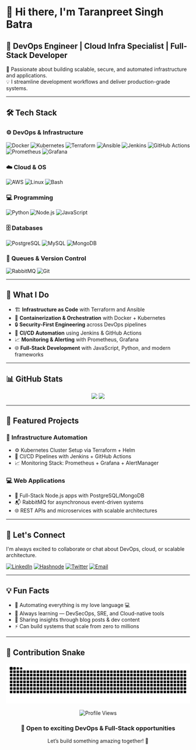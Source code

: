 # 👋 Hi there, I'm Taranpreet Singh Batra


## 🚀 DevOps Engineer | Cloud Infra Specialist | Full-Stack Developer

🎯 Passionate about building scalable, secure, and automated infrastructure and applications.  
💡 I streamline development workflows and deliver production-grade systems.

---

## 🛠️ Tech Stack

### ⚙️ DevOps & Infrastructure
![Docker](https://img.shields.io/badge/-Docker-2496ED?style=for-the-badge&logo=docker&logoColor=white)
![Kubernetes](https://img.shields.io/badge/-Kubernetes-326CE5?style=for-the-badge&logo=kubernetes&logoColor=white)
![Terraform](https://img.shields.io/badge/-Terraform-623CE4?style=for-the-badge&logo=terraform&logoColor=white)
![Ansible](https://img.shields.io/badge/-Ansible-EE0000?style=for-the-badge&logo=ansible&logoColor=white)
![Jenkins](https://img.shields.io/badge/-Jenkins-D24939?style=for-the-badge&logo=jenkins&logoColor=white)
![GitHub Actions](https://img.shields.io/badge/-GitHub_Actions-2088FF?style=for-the-badge&logo=github-actions&logoColor=white)
![Prometheus](https://img.shields.io/badge/-Prometheus-E6522C?style=for-the-badge&logo=prometheus&logoColor=white)
![Grafana](https://img.shields.io/badge/-Grafana-F46800?style=for-the-badge&logo=grafana&logoColor=white)

### ☁️ Cloud & OS
![AWS](https://img.shields.io/badge/-AWS-FF9900?style=for-the-badge&logo=amazonaws&logoColor=white)
![Linux](https://img.shields.io/badge/-Linux-FCC624?style=for-the-badge&logo=linux&logoColor=black)
![Bash](https://img.shields.io/badge/-Bash-4EAA25?style=for-the-badge&logo=gnubash&logoColor=white)

### 💻 Programming
![Python](https://img.shields.io/badge/-Python-3776AB?style=for-the-badge&logo=python&logoColor=white)
![Node.js](https://img.shields.io/badge/-Node.js-339933?style=for-the-badge&logo=node.js&logoColor=white)
![JavaScript](https://img.shields.io/badge/-JavaScript-F7DF1E?style=for-the-badge&logo=javascript&logoColor=black)

### 🗄️ Databases
![PostgreSQL](https://img.shields.io/badge/-PostgreSQL-316192?style=for-the-badge&logo=postgresql&logoColor=white)
![MySQL](https://img.shields.io/badge/-MySQL-005C84?style=for-the-badge&logo=mysql&logoColor=white)
![MongoDB](https://img.shields.io/badge/-MongoDB-4EA94B?style=for-the-badge&logo=mongodb&logoColor=white)

### 🔄 Queues & Version Control
![RabbitMQ](https://img.shields.io/badge/-RabbitMQ-FF6600?style=for-the-badge&logo=rabbitmq&logoColor=white)
![Git](https://img.shields.io/badge/-Git-F05032?style=for-the-badge&logo=git&logoColor=white)

---

## 🎯 What I Do

- 🏗️ **Infrastructure as Code** with Terraform and Ansible
- 🐳 **Containerization & Orchestration** with Docker + Kubernetes
- 🔒 **Security-First Engineering** across DevOps pipelines
- 🚀 **CI/CD Automation** using Jenkins & GitHub Actions
- 📈 **Monitoring & Alerting** with Prometheus, Grafana
- 🌐 **Full-Stack Development** with JavaScript, Python, and modern frameworks

---

## 📊 GitHub Stats

<div align="center">
  <img src="https://github-readme-stats.vercel.app/api?username=12taran&show_icons=true&theme=radical" width="45%" />
  <img src="https://github-readme-streak-stats.herokuapp.com/?user=12taran&theme=radical" width="45%" />
</div>

---


## 🌟 Featured Projects

### 🚀 **Infrastructure Automation**
- ⚙️ Kubernetes Cluster Setup via Terraform + Helm
- 🔁 CI/CD Pipelines with Jenkins + GitHub Actions
- 📈 Monitoring Stack: Prometheus + Grafana + AlertManager

### 💻 **Web Applications**
- 🔧 Full-Stack Node.js apps with PostgreSQL/MongoDB
- 📬 RabbitMQ for asynchronous event-driven systems
- 🌐 REST APIs and microservices with scalable architectures

---

## 🤝 Let's Connect

I'm always excited to collaborate or chat about DevOps, cloud, or scalable architecture.

[![LinkedIn](https://img.shields.io/badge/LinkedIn-0A66C2?style=for-the-badge&logo=linkedin&logoColor=white)](https://www.linkedin.com/in/taranpreet-batra/)
[![Hashnode](https://img.shields.io/badge/Hashnode-2962FF?style=for-the-badge&logo=hashnode&logoColor=white)](https://hashnode.com/@TaranpreetS)
[![Twitter](https://img.shields.io/badge/Twitter-1DA1F2?style=for-the-badge&logo=twitter&logoColor=white)](https://x.com/taran43604)
[![Email](https://img.shields.io/badge/Email-D14836?style=for-the-badge&logo=gmail&logoColor=white)](mailto:taranpreetbatra12@gmail.com)

---

## 💡 Fun Facts

- 🔧 Automating everything is my love language 💻
- 🌱 Always learning — DevSecOps, SRE, and Cloud-native tools
- 📝 Sharing insights through blog posts & dev content
- ⚡ Can build systems that scale from zero to millions

---

## 🐍 Contribution Snake

![Snake animation](https://raw.githubusercontent.com/12taran/12taran/output/github-snake-dark.svg)


<div align="center">
  <img src="https://komarev.com/ghpvc/?username=12taran&color=blueviolet&style=flat-square&label=Profile+Views" alt="Profile Views" />
</div>

<div align="center">
  <h3>💼 Open to exciting DevOps & Full-Stack opportunities</h3>
  <p>Let’s build something amazing together! 🚀</p>
</div>
